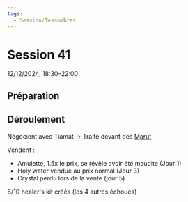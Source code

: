 ```yaml
---
tags:
  - Session/Tessombres
---
```

# Session 41
12/12/2024, 18:30–22:00

## Préparation

## Déroulement
Négocient avec Tiamat -> Traité devant des [Marut](https://www.dndbeyond.com/monsters/2560866-marut)

Vendent :
- Amulette, 1.5x le prix, se révèle avoir été maudite (Jour 1)
- Holy water vendue au prix normal (Jour 3)
- Crystal perdu lors de la vente (jour 5)

6/10 healer's kit créés (les 4 autres échoués)